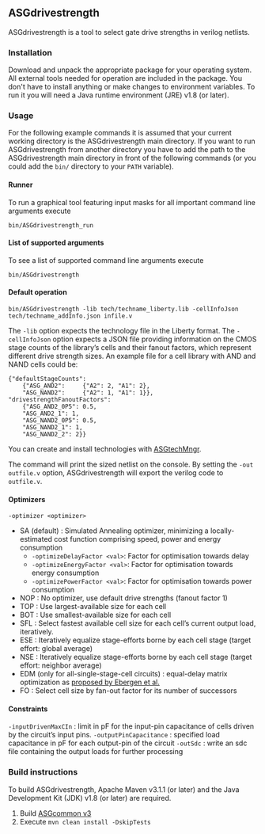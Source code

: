 ASGdrivestrength
----------------

ASGdrivestrength is a tool to select gate drive strengths in verilog netlists.

### Installation ###

Download and unpack the appropriate package for your operating system. All external tools needed for operation are included in the package. You don't have to install anything or make changes to environment variables. To run it you will need a Java runtime environment (JRE) v1.8 (or later).

### Usage ###

For the following example commands it is assumed that your current working directory is the ASGdrivestrength main directory.
If you want to run ASGdrivestrength from another directory you have to add the path to the ASGdrivestrength main directory in front of the following commands (or you could add the `bin/` directory to your `PATH` variable).

#### Runner ####

To run a graphical tool featuring input masks for all important command line arguments execute

    bin/ASGdrivestrength_run

#### List of supported arguments ####

To see a list of supported command line arguments execute

    bin/ASGdrivestrength

#### Default operation ####

	bin/ASGdrivestrength -lib tech/techname_liberty.lib -cellInfoJson tech/techname_addInfo.json infile.v

The `-lib` option expects the technology file in the Liberty format.
The `-cellInfoJson` option expects a JSON file providing information on the CMOS stage counts of the library’s cells and their fanout factors, which represent different drive strength sizes. An example file for a cell library with AND and NAND cells could be:

```
{"defaultStageCounts":
	{"ASG_AND2":     {"A2": 2, "A1": 2},
	"ASG_NAND2":     {"A2": 1, "A1": 1}},
"drivestrengthFanoutFactors":
	{"ASG_AND2_0P5": 0.5,
	"ASG_AND2_1": 1,
	"ASG_NAND2_0P5": 0.5,
	"ASG_NAND2_1": 1,
	"ASG_NAND2_2": 2}}
```

You can create and install technologies with [ASGtechMngr](https://github.com/hpiasg/asgtechmngr).

The command will print the sized netlist on the console. By setting the `-out outfile.v` option, ASGdrivestrength will export the verilog code to `outfile.v`.

#### Optimizers ####

`-optimizer <optimizer>`

* SA  (default) : Simulated Annealing optimizer, minimizing a locally-estimated cost function comprising speed, power and energy consumption
	* `-optimizeDelayFactor <val>`: Factor for optimisation towards delay
	* `-optimizeEnergyFactor <val>`: Factor for optimisation towards energy consumption
	* `-optimizePowerFactor <val>`: Factor for optimisation towards power consumption
* NOP : No optimizer, use default drive strengths (fanout factor 1)
* TOP : Use largest-available size for each cell
* BOT : Use smallest-available size for each cell
* SFL : Select fastest available cell size for each cell’s current output load, iteratively.
* ESE : Iteratively equalize stage-efforts borne by each cell stage (target effort: global average)
* NSE : Iteratively equalize stage-efforts borne by each cell stage (target effort: neighbor average)
* EDM (only for all-single-stage-cell circuits) : equal-delay matrix optimization as [proposed by Ebergen et al.](http://ieeexplore.ieee.org/abstract/document/1299287/)
* FO : Select cell size by fan-out factor for its number of successors

#### Constraints ####

`-inputDrivenMaxCIn` : limit in pF for the input-pin capacitance of cells driven by the circuit’s input pins.
`-outputPinCapacitance` : specified load capacitance in pF for each output-pin of the circuit
`-outSdc` : write an sdc file containing the output loads for further processing

### Build instructions ###

To build ASGdrivestrength, Apache Maven v3.1.1 (or later) and the Java Development Kit (JDK) v1.8 (or later) are required.

1. Build [ASGcommon v3](https://github.com/hpiasg/asgcommon/tree/main-v3)
2. Execute `mvn clean install -DskipTests`
